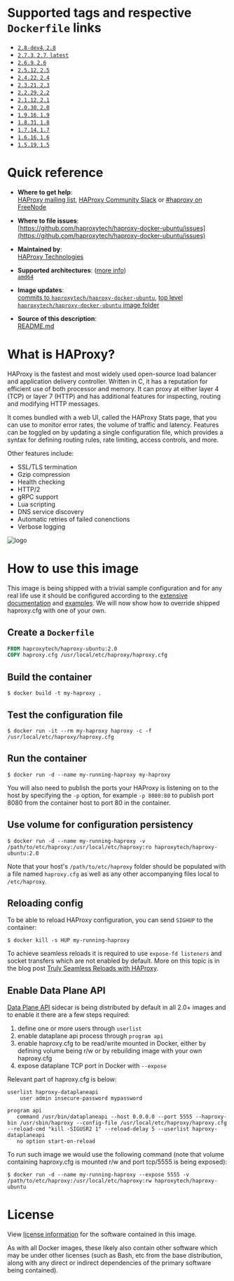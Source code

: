 # Supported tags and respective `Dockerfile` links

-	[`2.8-dev4`, `2.8`](https://github.com/haproxytech/haproxy-docker-ubuntu/blob/main/2.8/Dockerfile)
-	[`2.7.3`, `2.7`, `latest`](https://github.com/haproxytech/haproxy-docker-ubuntu/blob/main/2.7/Dockerfile)
-	[`2.6.9`, `2.6`](https://github.com/haproxytech/haproxy-docker-ubuntu/blob/main/2.6/Dockerfile)
-	[`2.5.12`, `2.5`](https://github.com/haproxytech/haproxy-docker-ubuntu/blob/main/2.5/Dockerfile)
-	[`2.4.22`, `2.4`](https://github.com/haproxytech/haproxy-docker-ubuntu/blob/main/2.4/Dockerfile)
-	[`2.3.21`, `2.3`](https://github.com/haproxytech/haproxy-docker-ubuntu/blob/main/2.3/Dockerfile)
-	[`2.2.29`, `2.2`](https://github.com/haproxytech/haproxy-docker-ubuntu/blob/main/2.2/Dockerfile)
-	[`2.1.12`, `2.1`](https://github.com/haproxytech/haproxy-docker-ubuntu/blob/main/2.1/Dockerfile)
-	[`2.0.30`, `2.0`](https://github.com/haproxytech/haproxy-docker-ubuntu/blob/main/2.0/Dockerfile)
-	[`1.9.16`, `1.9`](https://github.com/haproxytech/haproxy-docker-ubuntu/blob/main/1.9/Dockerfile)
-	[`1.8.31`, `1.8`](https://github.com/haproxytech/haproxy-docker-ubuntu/blob/main/1.8/Dockerfile)
-	[`1.7.14`, `1.7`](https://github.com/haproxytech/haproxy-docker-ubuntu/blob/main/1.7/Dockerfile)
-	[`1.6.16`, `1.6`](https://github.com/haproxytech/haproxy-docker-ubuntu/blob/main/1.6/Dockerfile)
-	[`1.5.19`, `1.5`](https://github.com/haproxytech/haproxy-docker-ubuntu/blob/main/1.5/Dockerfile)

# Quick reference

- **Where to get help**:  
  [HAProxy mailing list](mailto:haproxy@formilux.org), [HAProxy Community Slack](https://slack.haproxy.org/) or [#haproxy on FreeNode](irc://chat.freenode.net:6697/haproxy)

- **Where to file issues**:  
  [https://github.com/haproxytech/haproxy-docker-ubuntu/issues](https://github.com/haproxytech/haproxy-docker-ubuntu/issues)

- **Maintained by**:  
  [HAProxy Technologies](https://github.com/haproxytech)

- **Supported architectures**: ([more info](https://github.com/docker-library/official-images#architectures-other-than-amd64))  
  [`amd64`](https://hub.docker.com/r/amd64/haproxy/)

- **Image updates**:  
  [commits to `haproxytech/haproxy-docker-ubuntu`](https://github.com/haproxytech/haproxy-docker-ubuntu/commits/main), [top level `haproxytech/haproxy-docker-ubuntu` image folder](https://github.com/haproxytech/haproxy-docker-ubuntu)

- **Source of this description**:  
  [README.md](https://github.com/haproxytech/haproxy-docker-ubuntu/blob/main/README.md)

# What is HAProxy?

HAProxy is the fastest and most widely used open-source load balancer and application delivery controller. Written in C, it has a reputation for efficient use of both processor and memory. It can proxy at either layer 4 (TCP) or layer 7 (HTTP) and has additional features for inspecting, routing and modifying HTTP messages.

It comes bundled with a web UI, called the HAProxy Stats page, that you can use to monitor error rates, the volume of traffic and latency. Features can be toggled on by updating a single configuration file, which provides a syntax for defining routing rules, rate limiting, access controls, and more.

Other features include:

- SSL/TLS termination
- Gzip compression
- Health checking
- HTTP/2
- gRPC support
- Lua scripting
- DNS service discovery
- Automatic retries of failed conenctions
- Verbose logging

![logo](https://www.haproxy.org/img/HAProxyCommunityEdition_60px.png)

# How to use this image

This image is being shipped with a trivial sample configuration and for any real life use it should be configured according to the [extensive documentation](https://cbonte.github.io/haproxy-dconv/) and [examples](https://github.com/haproxy/haproxy/tree/main/examples). We will now show how to override shipped haproxy.cfg with one of your own.

## Create a `Dockerfile`

```dockerfile
FROM haproxytech/haproxy-ubuntu:2.0
COPY haproxy.cfg /usr/local/etc/haproxy/haproxy.cfg
```

## Build the container

```console
$ docker build -t my-haproxy .
```

## Test the configuration file

```console
$ docker run -it --rm my-haproxy haproxy -c -f /usr/local/etc/haproxy/haproxy.cfg
```

## Run the container

```console
$ docker run -d --name my-running-haproxy my-haproxy
```

You will also need to publish the ports your HAProxy is listening on to the host by specifying the `-p` option, for example `-p 8080:80` to publish port 8080 from the container host to port 80 in the container.

## Use volume for configuration persistency

```console
$ docker run -d --name my-running-haproxy -v /path/to/etc/haproxy:/usr/local/etc/haproxy:ro haproxytech/haproxy-ubuntu:2.0
```

Note that your host's `/path/to/etc/haproxy` folder should be populated with a file named `haproxy.cfg` as well as any other accompanying files local to `/etc/haproxy`.

## Reloading config

To be able to reload HAProxy configuration, you can send `SIGHUP` to the container:

```console
$ docker kill -s HUP my-running-haproxy
```

To achieve seamless reloads it is required to use `expose-fd listeners` and socket transfers which are not enabled by default. More on this topic is in the blog post [Truly Seamless Reloads with HAProxy](https://www.haproxy.com/blog/truly-seamless-reloads-with-haproxy-no-more-hacks/).

## Enable Data Plane API

[Data Plane API](https://www.haproxy.com/documentation/hapee/2-2r1/reference/dataplaneapi/) sidecar is being distributed by default in all 2.0+ images and to enable it there are a few steps required:

1. define one or more users through `userlist`
2. enable dataplane api process through `program api`
3. enable haproxy.cfg to be read/write mounted in Docker, either by defining volume being r/w or by rebuilding image with your own haproxy.cfg
4. expose dataplane TCP port in Docker with `--expose`

Relevant part of haproxy.cfg is below:

```
userlist haproxy-dataplaneapi
    user admin insecure-password mypassword

program api
   command /usr/bin/dataplaneapi --host 0.0.0.0 --port 5555 --haproxy-bin /usr/sbin/haproxy --config-file /usr/local/etc/haproxy/haproxy.cfg --reload-cmd "kill -SIGUSR2 1" --reload-delay 5 --userlist haproxy-dataplaneapi
   no option start-on-reload
```

To run such image we would use the following command (note that volume containing haproxy.cfg is mounted r/w and port tcp/5555 is being exposed):

```console
$ docker run -d --name my-running-haproxy --expose 5555 -v /path/to/etc/haproxy:/usr/local/etc/haproxy:rw haproxytech/haproxy-ubuntu
```

# License

View [license information](https://raw.githubusercontent.com/haproxy/haproxy/main/LICENSE) for the software contained in this image.

As with all Docker images, these likely also contain other software which may be under other licenses (such as Bash, etc from the base distribution, along with any direct or indirect dependencies of the primary software being contained).
